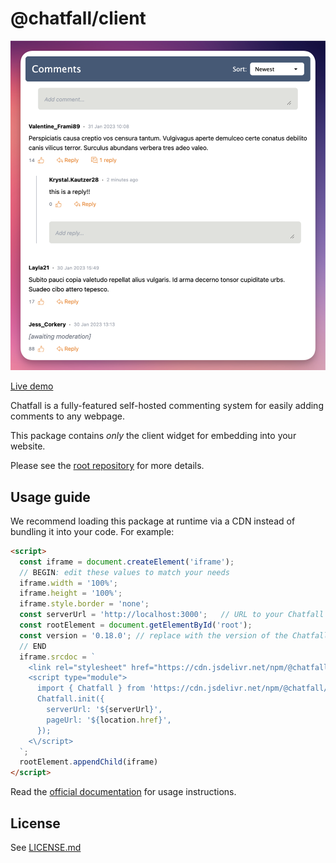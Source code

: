 # @chatfall/client

![Chatfall Screenshot](screenshot.png)

[Live demo](https://chatfall-9mb69.ondigitalocean.app/test.html)

Chatfall is a fully-featured self-hosted commenting system for easily adding comments to any webpage. 

This package contains _only_ the client widget for embedding into your website. 

Please see the [root repository](https://github.com/hiddentao/chatfall) for more details.

## Usage guide

We recommend loading this package at runtime via a CDN instead of bundling it into your code. For example:

```html
<script>
  const iframe = document.createElement('iframe');
  // BEGIN: edit these values to match your needs
  iframe.width = '100%';
  iframe.height = '100%';
  iframe.style.border = 'none';
  const serverUrl = 'http://localhost:3000';   // URL to your Chatfall server
  const rootElement = document.getElementById('root');
  const version = '0.18.0'; // replace with the version of the Chatfall server you are running
  // END
  iframe.srcdoc = `
    <link rel="stylesheet" href="https://cdn.jsdelivr.net/npm/@chatfall/client@${version}/dist/chatfall.css" crossorigin="anonymous" />
    <script type="module">
      import { Chatfall } from 'https://cdn.jsdelivr.net/npm/@chatfall/client@${version}/dist/chatfall.es.js';
      Chatfall.init({
        serverUrl: '${serverUrl}',
        pageUrl: '${location.href}',
      });
    <\/script>
  `;
  rootElement.appendChild(iframe)
</script>
```

Read the [official documentation](https://chatfall.com/docs/widget/basic-setup) for usage instructions.

## License

See [LICENSE.md](LICENSE.md)